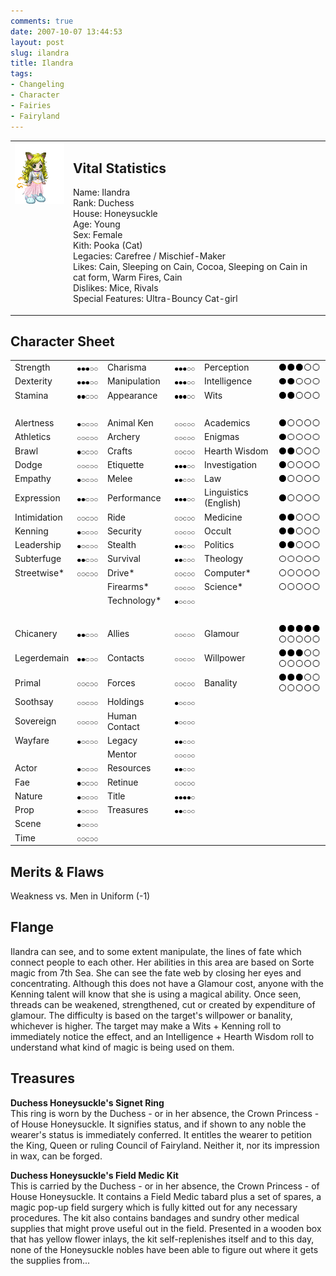 ```yaml
---
comments: true
date: 2007-10-07 13:44:53
layout: post
slug: ilandra
title: Ilandra
tags:
- Changeling
- Character
- Fairies
- Fairyland
---
```


<table border="0" cellspacing="10">
<tr>
<td valign="top"><img src="/fiction/characters/avatars/ilandra.png" /></td>
<td valign="top">
<h2>Vital Statistics</h2>
<p>Name: Ilandra<br />
Rank: Duchess<br />
House: Honeysuckle<br />
Age: Young<br />
Sex: Female<br />
Kith: Pooka (Cat)<br />
Legacies: Carefree / Mischief-Maker<br />
Likes: Cain, Sleeping on Cain, Cocoa, Sleeping on Cain in cat form, Warm Fires, Cain<br />
Dislikes: Mice, Rivals<br />
Special Features: Ultra-Bouncy Cat-girl</p></td>
</tr>
</table>
<h2>Character Sheet</h2>
<table border="0" width="100%" cellspacing="2" cellpadding="4">
<tr>
<td>Strength</td>
<td><img src="/fiction/characters/dots/3.png" /></td>
<td>Charisma</td>
<td><img src="/fiction/characters/dots/3.png" /></td>
<td>Perception</td>
<td><img src="/fiction/characters/dots/3.png" /></td>
</tr>
<tr>
<td>Dexterity</td>
<td><img src="/fiction/characters/dots/3.png" /></td>
<td>Manipulation</td>
<td><img src="/fiction/characters/dots/3.png" /></td>
<td>Intelligence</td>
<td><img src="/fiction/characters/dots/2.png" /></td>
</tr>
<tr>
<td>Stamina</td>
<td><img src="/fiction/characters/dots/2.png" /></td>
<td>Appearance</td>
<td><img src="/fiction/characters/dots/3.png" /></td>
<td>Wits</td>
<td><img src="/fiction/characters/dots/2.png" /></td>
</tr>
<tr>
<td>&nbsp;</td>
</tr>
<tr>
<td>Alertness</td>
<td><img src="/fiction/characters/dots/1.png" /></td>
<td>Animal Ken</td>
<td><img src="/fiction/characters/dots/0.png" /></td>
<td>Academics</td>
<td><img src="/fiction/characters/dots/1.png" /></td>
</tr>
<tr>
<td>Athletics</td>
<td><img src="/fiction/characters/dots/0.png" /></td>
<td>Archery</td>
<td><img src="/fiction/characters/dots/0.png" /></td>
<td>Enigmas</td>
<td><img src="/fiction/characters/dots/1.png" /></td>
</tr>
<tr>
<td>Brawl</td>
<td><img src="/fiction/characters/dots/1.png" /></td>
<td>Crafts</td>
<td><img src="/fiction/characters/dots/0.png" /></td>
<td>Hearth Wisdom</td>
<td><img src="/fiction/characters/dots/2.png" /></td>
</tr>
<tr>
<td>Dodge</td>
<td><img src="/fiction/characters/dots/0.png" /></td>
<td>Etiquette</td>
<td><img src="/fiction/characters/dots/3.png" /></td>
<td>Investigation</td>
<td><img src="/fiction/characters/dots/1.png" /></td>
</tr>
<tr>
<td>Empathy</td>
<td><img src="/fiction/characters/dots/1.png" /></td>
<td>Melee</td>
<td><img src="/fiction/characters/dots/2.png" /></td>
<td>Law</td>
<td><img src="/fiction/characters/dots/1.png" /></td>
</tr>
<tr>
<td>Expression</td>
<td><img src="/fiction/characters/dots/2.png" /></td>
<td>Performance</td>
<td><img src="/fiction/characters/dots/3.png" /></td>
<td>Linguistics (English)</td>
<td><img src="/fiction/characters/dots/1.png" /></td>
</tr>
<tr>
<td>Intimidation</td>
<td><img src="/fiction/characters/dots/0.png" /></td>
<td>Ride</td>
<td><img src="/fiction/characters/dots/0.png" /></td>
<td>Medicine</td>
<td><img src="/fiction/characters/dots/2.png" /></td>
</tr>
<tr>
<td>Kenning</td>
<td><img src="/fiction/characters/dots/1.png" /></td>
<td>Security</td>
<td><img src="/fiction/characters/dots/0.png" /></td>
<td>Occult</td>
<td><img src="/fiction/characters/dots/2.png" /></td>
</tr>
<tr>
<td>Leadership</td>
<td><img src="/fiction/characters/dots/1.png" /></td>
<td>Stealth</td>
<td><img src="/fiction/characters/dots/2.png" /></td>
<td>Politics</td>
<td><img src="/fiction/characters/dots/2.png" /></td>
</tr>
<tr>
<td>Subterfuge</td>
<td><img src="/fiction/characters/dots/2.png" /></td>
<td>Survival</td>
<td><img src="/fiction/characters/dots/2.png" /></td>
<td>Theology</td>
<td><img src="/fiction/characters/dots/0.png" /></td>
</tr>
<tr>
<td>Streetwise*</td>
<td><img src="/fiction/characters/dots/0.png" /></td>
<td>Drive*</td>
<td><img src="/fiction/characters/dots/0.png" /></td>
<td>Computer*</td>
<td><img src="/fiction/characters/dots/0.png" /></td>
</tr>
<tr>
<td></td>
<td></td>
<td>Firearms*</td>
<td><img src="/fiction/characters/dots/0.png" /></td>
<td>Science*</td>
<td><img src="/fiction/characters/dots/0.png" /></td>
</tr>
<tr>
<td></td>
<td></td>
<td>Technology*</td>
<td><img src="/fiction/characters/dots/1.png" /></td>
<td></td>
<td></td>
</tr>
<tr>
<td>&nbsp;</td>
</tr>
<tr>
<td>Chicanery</td>
<td><img src="/fiction/characters/dots/2.png" /></td>
<td>Allies</td>
<td><img src="/fiction/characters/dots/0.png" /></td>
<td>Glamour</td>
<td><img src="/fiction/characters/dots/5.png" /><img src="/fiction/characters/dots/0.png" /></td>
</tr>
<tr>
<td>Legerdemain</td>
<td><img src="/fiction/characters/dots/2.png" /></td>
<td>Contacts</td>
<td><img src="/fiction/characters/dots/0.png" /></td>
<td>Willpower</td>
<td><img src="/fiction/characters/dots/3.png" /><img src="/fiction/characters/dots/0.png" /></td>
</tr>
<tr>
<td>Primal</td>
<td><img src="/fiction/characters/dots/0.png" /></td>
<td>Forces</td>
<td><img src="/fiction/characters/dots/0.png" /></td>
<td>Banality</td>
<td><img src="/fiction/characters/dots/3.png" /><img src="/fiction/characters/dots/0.png" /></td>
</tr>
<tr>
<td>Soothsay</td>
<td><img src="/fiction/characters/dots/0.png" /></td>
<td>Holdings</td>
<td><img src="/fiction/characters/dots/1.png" /></td>
<td></td>
<td></td>
</tr>
<tr>
<td>Sovereign</td>
<td><img src="/fiction/characters/dots/0.png" /></td>
<td>Human Contact</td>
<td><img src="/fiction/characters/dots/1.png" /></td>
<td></td>
<td></td>
</tr>
<tr>
<td>Wayfare</td>
<td><img src="/fiction/characters/dots/1.png" /></td>
<td>Legacy</td>
<td><img src="/fiction/characters/dots/2.png" /></td>
<td></td>
<td></td>
</tr>
<tr>
<td></td>
<td></td>
<td>Mentor</td>
<td><img src="/fiction/characters/dots/0.png" /></td>
<td></td>
<td></td>
</tr>
<tr>
<td>Actor</td>
<td><img src="/fiction/characters/dots/1.png" /></td>
<td>Resources</td>
<td><img src="/fiction/characters/dots/2.png" /></td>
<td></td>
<td></td>
</tr>
<tr>
<td>Fae</td>
<td><img src="/fiction/characters/dots/1.png" /></td>
<td>Retinue</td>
<td><img src="/fiction/characters/dots/0.png" /></td>
<td></td>
<td></td>
</tr>
<tr>
<td>Nature</td>
<td><img src="/fiction/characters/dots/1.png" /></td>
<td>Title</td>
<td><img src="/fiction/characters/dots/4.png" /></td>
<td></td>
<td></td>
</tr>
<tr>
<td>Prop</td>
<td><img src="/fiction/characters/dots/1.png" /></td>
<td>Treasures</td>
<td><img src="/fiction/characters/dots/2.png" /></td>
<td></td>
<td></td>
</tr>
<tr>
<td>Scene</td>
<td><img src="/fiction/characters/dots/1.png" /></td>
<td></td>
<td></td>
<td></td>
<td></td>
</tr>
<tr>
<td>Time</td>
<td><img src="/fiction/characters/dots/0.png" /></td>
<td></td>
<td></td>
<td></td>
<td></td>
</tr>
</table>
<h2>Merits &amp; Flaws</h2>
<p>Weakness vs. Men in Uniform (-1)</p>
<h2>Flange</h2>
<p>Ilandra can see, and to some extent manipulate, the lines of fate which connect people to each other.  Her abilities in this area are based on Sorte magic from 7th Sea.  She can see the fate web by closing her eyes and concentrating.  Although this does not have a Glamour cost, anyone with the Kenning talent will know that she is using a magical ability.  Once seen, threads can be weakened, strengthened, cut or created by expenditure of glamour.  The difficulty is based on the target&#039;s willpower or banality, whichever is higher.  The target may make a Wits + Kenning roll to immediately notice the effect, and an Intelligence + Hearth Wisdom roll to understand what kind of magic is being used on them.</p>
<h2>Treasures</h2>
<p><b>Duchess Honeysuckle&#039;s Signet Ring</b><br />
This ring is worn by the Duchess - or in her absence, the Crown Princess - of House Honeysuckle. It signifies status, and if shown to any noble the wearer&#039;s status is immediately conferred. It entitles the wearer to petition the King, Queen or ruling Council of Fairyland. Neither it, nor its impression in wax, can be forged.</p>
<p><b>Duchess Honeysuckle&#039;s Field Medic Kit</b><br />
This is carried by the Duchess - or in her absence, the Crown Princess - of House Honeysuckle. It contains a Field Medic tabard plus a set of spares, a magic pop-up field surgery which is fully kitted out for any necessary procedures. The kit also contains bandages and sundry other medical supplies that might prove useful out in the field. Presented in a wooden box that has yellow flower inlays, the kit self-replenishes itself and to this day, none of the Honeysuckle nobles have been able to figure out where it gets the supplies from...</p>
